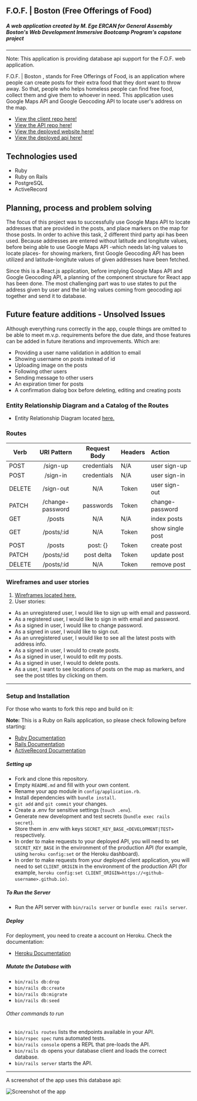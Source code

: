 ## F.O.F. | Boston (Free Offerings of Food)
##### A web application created by M. Ege ERCAN for General Assembly Boston's Web Development Immersive Bootcamp Program's capstone project
---
Note: This application is providing database api support for the F.O.F. web application.

F.O.F. | Boston , stands for Free Offerings of Food, is an application where people can create posts for their extra food that they dont want to throw away. So that, people who helps homeless people can find free food, collect them and give them to whoever in need. This application uses Google Maps API and Google Geocoding API to locate user's address
on the map.

- [View the client repo here!](https://github.com/macitege/fof-client)
- [View the API repo here!](https://github.com/macitege/fof-api)
- [View the deployed website here!](http://www.macitege.com/fof-client/)
- [View the deployed api here!](https://fof-api.herokuapp.com)

## Technologies used

- Ruby
- Ruby on Rails
- PostgreSQL
- ActiveRecord

## Planning, process and problem solving

The focus of this project was to successfully use Google Maps API to locate addresses that are provided in the posts, and place markers on the map for those posts. In order to achive this task, 2 different third party api has been used. Because addresses are entered without latitude and longitute values, before being able to use Google Maps API -which needs lat-lng values to locate places- for showing markers, first Google Geocoding API has been utilized and latitude-longitute values of given addresses have been fetched.

Since this is a React.js application, before implying Google Maps API and Google Geocoding API, a planning of the component structure for React app has been done. The most challenging part was to use states to put the address given by user and the lat-lng values coming from geocoding api together and send it to database.

## Future feature additions - Unsolved Issues

Although everything runs correctly in the app, couple things are omitted to be able to meet m.v.p. requirements before the due date, and those features can be added in future iterations and improvements. Which are:
- Providing a user name validation in addition to email
- Showing username on posts instead of id
- Uploading image on the posts
- Following other users
- Sending message to other users
- An expiration timer for posts
- A confirmation dialog box before deleting, editing and creating posts

### Entity Relationship Diagram and a Catalog of the Routes
- Entity Relationship Diagram located [here.](https://i.imgur.com/N7EuWcK.png)

### Routes

| Verb          | URI Pattern   | Request Body  | Headers  | Action        |
| ------------- |:-------------:|:-------------:|:---------|:--------------|
| POST          |	/sign-up      |	credentials   |	N/A      |user sign-up   |
| POST          |	/sign-in      |	credentials   |	N/A	     |user sign-in    |
| DELETE        |	/sign-out	    |N/A	          |Token	   |user sign-out|
| PATCH         |	/change-password|	passwords	  |Token    |	change-password|
| GET|	/posts|	N/A|	N/A|	index posts|
| GET|	/posts/:id|	N/A	|Token|	show single post|
| POST|	/posts|	post: {}|	Token	|create post|
| PATCH|	/posts/:id|	post delta|	Token|	update post|
| DELETE|	/posts/:id|	N/A	|Token|	remove post|


### Wireframes and user stories

1. [Wireframes located here.](https://i.imgur.com/PsOMKVM.png)
1. User stories:
  - As an unregistered user, I would like to sign up with email and password.
  - As a registered user, I would like to sign in with email and password.
  - As a signed in user, I would like to change password.
  - As a signed in user, I would like to sign out.
  - As an unregistered user, I would like to see all the latest posts with address info.
  - As a signed in user, I would to create posts.
  - As a signed in user, I would to edit my posts.
  - As a signed in user, I would to delete posts.
  - As a user, I want to see locations of posts on the map as markers, and see the post titles by clicking on them.

***

### Setup and Installation
For those who wants to fork this repo and build on it:

__Note:__ This is a Ruby on Rails application, so please check following before starting:
 - [Ruby Documentation](https://ruby-doc.org/)
 - [Rails Documentation](https://guides.rubyonrails.org/)
 - [ActiveRecord Documentation](https://guides.rubyonrails.org/active_record_basics.html)

##### Setting up
- Fork and clone this repository.
- Empty `README.md` and fill with your own content.
- Rename your app module in `config/application.rb`.
- Install dependencies with `bundle install`.
- `git add` and `git commit` your changes.
- Create a .env for sensitive settings (`touch .env`).
- Generate new development and test secrets (`bundle exec rails secret`).
- Store them in .env with keys `SECRET_KEY_BASE_<DEVELOPMENT|TEST>` respectively.
- In order to make requests to your deployed API, you will need to set `SECRET_KEY_BASE` in the environment of the production API (for example, using `heroku config:set` or the Heroku dashboard).
- In order to make requests from your deployed client application, you will need to set `CLIENT_ORIGIN` in the environment of the production API (for example, `heroku config:set CLIENT_ORIGIN=https://<github-username>.github.io)`.

##### To Run the Server

- Run the API server with `bin/rails server` or `bundle exec rails server`.

##### Deploy
For deployment, you need to create a account on Heroku. Check the documentation:
- [Heroku Documentation](https://www.heroku.com)

##### Mutate the Database with

- `bin/rails db:drop`
- `bin/rails db:create`
- `bin/rails db:migrate`
- `bin/rails db:seed`

###### Other commands to run
- `bin/rails routes` lists the endpoints available in your API.
- `bin/rspec spec` runs automated tests.
- `bin/rails console` opens a REPL that pre-loads the API.
- `bin/rails db` opens your database client and loads the correct database.
- `bin/rails server` starts the API.

***

A screenshot of the app uses this database api:

![Screenshot of the app](https://i.imgur.com/vAt8KcP.png "Screenshot of the app")

